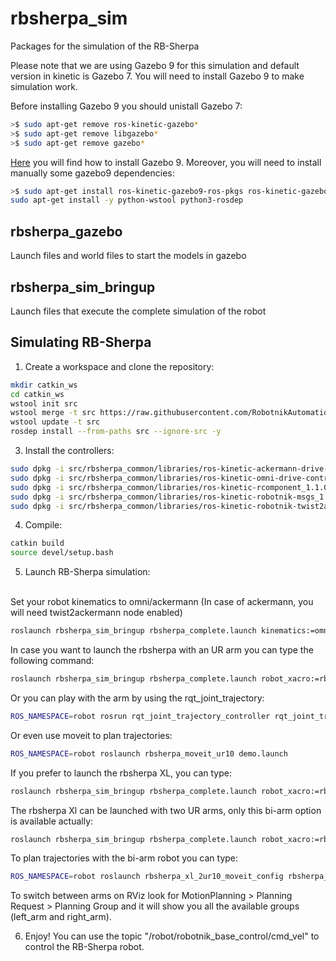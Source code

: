 rbsherpa_sim
=============

Packages for the simulation of the RB-Sherpa

Please note that we are using Gazebo 9 for this simulation and default version in kinetic is Gazebo 7. You will need to install Gazebo 9 to make simulation work.

Before installing Gazebo 9 you should unistall Gazebo 7:

```bash
>$ sudo apt-get remove ros-kinetic-gazebo* 
>$ sudo apt-get remove libgazebo* 
>$ sudo apt-get remove gazebo*
```

[Here](http://gazebosim.org/tutorials?tut=install_ubuntu&cat=install) you will find how to install Gazebo 9. Moreover, you will need to install manually some gazebo9 dependencies:

```bash
>$ sudo apt-get install ros-kinetic-gazebo9-ros-pkgs ros-kinetic-gazebo9-ros-control ros-kinetic-gazebo9*
sudo apt-get install -y python-wstool python3-rosdep
```

<h2>rbsherpa_gazebo</h2>

Launch files and world files to start the models in gazebo

<h2>rbsherpa_sim_bringup</h2>

Launch files that execute the complete simulation of the robot


<h2>Simulating RB-Sherpa</h2>

1) Create a workspace and clone the repository:

```bash
mkdir catkin_ws
cd catkin_ws
wstool init src
wstool merge -t src https://raw.githubusercontent.com/RobotnikAutomation/rbsherpa_sim/kinetic-master/rbsherpa_sim.rosinstall
wstool update -t src
rosdep install --from-paths src --ignore-src -y
```
3) Install the controllers:

```bash
sudo dpkg -i src/rbsherpa_common/libraries/ros-kinetic-ackermann-drive-controller_0.0.0-0xenial_amd64.deb
sudo dpkg -i src/rbsherpa_common/libraries/ros-kinetic-omni-drive-controller_0.0.0-0xenial_amd64.deb
sudo dpkg -i src/rbsherpa_common/libraries/ros-kinetic-rcomponent_1.1.0-0xenial_amd64.deb
sudo dpkg -i src/rbsherpa_common/libraries/ros-kinetic-robotnik-msgs_1.0.0-0xenial_amd64.deb
sudo dpkg -i src/rbsherpa_common/libraries/ros-kinetic-robotnik-twist2ackermann_0.0.0-0xenial_amd64.deb
```

4) Compile:

```bash
catkin build
source devel/setup.bash
```

5) Launch RB-Sherpa simulation:
<br>
  Set your robot kinematics to omni/ackermann (In case of ackermann, you will need twist2ackermann node enabled)
  
  ```bash
  roslaunch rbsherpa_sim_bringup rbsherpa_complete.launch kinematics:=omni twist2ackermann:=false
  ```

  In case you want to launch the rbsherpa with an UR arm you can type the following command:
  ```bash
  roslaunch rbsherpa_sim_bringup rbsherpa_complete.launch robot_xacro:=rbsherpa_std_ur10.urdf.xacro launch_arm_control:=true arm_controllers:=arm_controller
  ```

  Or you can play with the arm by using the rqt_joint_trajectory:
  ```bash
  ROS_NAMESPACE=robot rosrun rqt_joint_trajectory_controller rqt_joint_trajectory_controller
  ```

  Or even use moveit to plan trajectories:
  ```bash
  ROS_NAMESPACE=robot roslaunch rbsherpa_moveit_ur10 demo.launch
  ```

  If you prefer to launch the rbsherpa XL, you can type:
  ```bash
  roslaunch rbsherpa_sim_bringup rbsherpa_complete.launch robot_xacro:=rbsherpa_xl.urdf.xacro
  ```

  The rbsherpa Xl can be launched with two UR arms, only this bi-arm option is available actually:
  ```bash
  roslaunch rbsherpa_sim_bringup rbsherpa_complete.launch robot_xacro:=rbsherpa_xl.urdf.xacro launch_arm_control:=true
  ``` 

  To plan trajectories with the bi-arm robot you can type:

  ```bash
  ROS_NAMESPACE=robot roslaunch rbsherpa_xl_2ur10_moveit_config rbsherpa_xl_moveit_config.launch
  ```

To switch between arms on RViz look for MotionPlanning > Planning Request > Planning Group and it will show you all the available groups (left_arm and right_arm).

6) Enjoy! You can use the topic "/robot/robotnik_base_control/cmd_vel" to control the RB-Sherpa robot.

